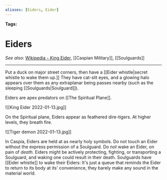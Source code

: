 ```yaml
---
aliases: [Eiders, Eider]
---
```


**Tags:** 
# Eiders
*See also:* [Wikipedia - King Eider](https://en.wikipedia.org/wiki/King_eider), [[Caspian Military]], [[Soulguards]]
___
Put a duck on major street corners, then have a [[Eider whistle|secret whistle to wake them up.]] They have cat-slit eyes, and a glowing halo appears over them as any extraplanar being passes nearby (such as the sleeping [[Soulguards|Soulguard]]).

Eiders are apex predators on [[The Spiritual Plane]].

![[King Eider 2022-01-13.jpg]]

On the Spiritual plane, Eiders appear as feathered dire-tigers. At higher levels, they breath fire.

![[Tiger demon 2022-01-13.jpg]]

In Caspia, Eiders are held at as nearly holy symbols. Do not touch an Eider without the express permission of a Soulguard. Do *not* wake an Eider, on pain of *death.* Eiders might be actively protecting, fighting, or transporting a Soulguard, and waking one could result in their death. Soulguards have [[Eider whistle]] to wake their Eiders: It's just a queue that reminds the Eider to return to its body at its' convenience, they barely make any sound in the material world.
